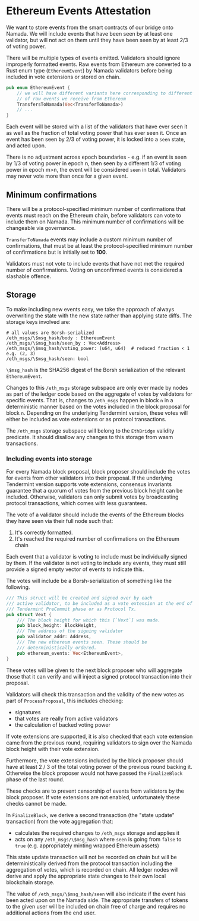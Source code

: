 # Ethereum Events Attestation

We want to store events from the smart contracts of our bridge onto Namada. We
will include events that have been seen by at least one validator, but will not
act on them until they have been seen by at least 2/3 of voting power.

There will be multiple types of events emitted. Validators should
ignore improperly formatted events. Raw events from Ethereum are converted to a
Rust enum type (`EthereumEvent`) by Namada validators before being included
in vote extensions or stored on chain.

```rust
pub enum EthereumEvent {
    // we will have different variants here corresponding to different types
    // of raw events we receive from Ethereum
    TransfersToNamada(Vec<TransferToNamada>)
    // ...
}
```

Each event will be stored with a list of the validators that have ever seen it
as well as the fraction of total voting power that has ever seen it.
Once an event has been seen by 2/3 of voting power, it is locked into a
`seen` state, and acted upon.

There is no adjustment across epoch boundaries - e.g. if an event is seen by 1/3
of voting power in epoch n, then seen by a different 1/3 of voting power in
epoch m>n, the event will be considered `seen` in total. Validators may never
vote more than once for a given event.

## Minimum confirmations
There will be a protocol-specified minimum number of confirmations that events
must reach on the Ethereum chain, before validators can vote to include them
on Namada. This minimum number of confirmations will be changeable via
governance.

`TransferToNamada` events may include a custom minimum number of
confirmations, that must be at least the protocol-specified minimum number of
confirmations but is initially set to __100__.

Validators must not vote to include events that have not met the required
number of confirmations. Voting on unconfirmed events is considered a
slashable offence.

## Storage
To make including new events easy, we take the approach of always overwriting
the state with the new state rather than applying state diffs. The storage
keys involved are:
```
# all values are Borsh-serialized
/eth_msgs/\$msg_hash/body : EthereumEvent
/eth_msgs/\$msg_hash/seen_by : Vec<Address>
/eth_msgs/\$msg_hash/voting_power: (u64, u64)  # reduced fraction < 1 e.g. (2, 3)
/eth_msgs/\$msg_hash/seen: bool
```

`\$msg_hash` is the SHA256 digest of the Borsh serialization of the relevant
`EthereumEvent`.

Changes to this `/eth_msgs` storage subspace are only ever made by
nodes as part of the ledger code based on the aggregate of votes
by validators for specific events. That is, changes to
`/eth_msgs` happen
in block `n` in a deterministic manner based on the votes included in the
block proposal for block `n`. Depending on the underlying Tendermint
version, these votes will either be included as vote extensions or as
protocol transactions.

The `/eth_msgs` storage subspace will belong
to the `EthBridge` validity predicate. It should disallow any changes to
this storage from wasm transactions.

### Including events into storage

For every Namada block proposal, block proposer should include the votes for
events from other validators into their proposal. If the underlying Tendermint
version supports vote extensions, consensus invariants guarantee that a
quorum of votes from the previous block height can be included. Otherwise,
validators can only submit votes by broadcasting protocol transactions,
which comes with less guarantees.

The vote of a validator should include the events of the Ethereum blocks they
have seen via their full node such that:
1. It's correctly formatted.
2. It's reached the required number of confirmations on the Ethereum chain

Each event that a validator is voting to include must be individually signed by
them. If the validator is not voting to include any events, they must still
provide a signed empty vector of events to indicate this.

The votes will include be a Borsh-serialization of something like
the following.
```rust
/// This struct will be created and signed over by each
/// active validator, to be included as a vote extension at the end of a
/// Tendermint PreCommit phase or as Protocol Tx.
pub struct Vext {
    /// The block height for which this [`Vext`] was made.
    pub block_height: BlockHeight,
    /// The address of the signing validator
    pub validator_addr: Address,
    /// The new ethereum events seen. These should be
    /// deterministically ordered.
    pub ethereum_events: Vec<EthereumEvent>,
}
```

These votes will be given to the next block proposer who will
aggregate those that it can verify and will inject a signed protocol
transaction into their proposal.

Validators will check this transaction and the validity of the new votes as
part of `ProcessProposal`, this includes checking:
- signatures
- that votes are really from active validators
- the calculation of backed voting power

If vote extensions are supported, it is also checked that each vote extension
came from the previous round, requiring validators to sign over the Namada block
height with their vote extension.

Furthermore, the vote extensions included by
the block proposer should have at least 2 / 3 of the total voting power of the
previous round backing it. Otherwise the block proposer would not have passed the
`FinalizeBlock` phase of the last round.

These checks are to prevent censorship
of events from validators by the block proposer. If vote extensions are not
enabled, unfortunately these checks cannot be made.

In `FinalizeBlock`, we derive a second transaction (the "state update"
transaction) from the vote aggregation that:
- calculates the required changes to `/eth_msgs` storage and applies it
- acts on any `/eth_msgs/\$msg_hash` where `seen` is going from `false` to `true`
  (e.g. appropriately minting wrapped Ethereum assets)

This state update transaction will not be recorded on chain but will be
deterministically derived from the protocol transaction including the
aggregation of votes, which is recorded on chain.  All ledger nodes will
derive and apply the appropriate state changes to their own local
blockchain storage.

The value of `/eth_msgs/\$msg_hash/seen` will also indicate if the event
has been acted upon on the Namada side. The appropriate transfers of tokens
to the given user will be included on chain free of charge and requires no
additional actions from the end user.